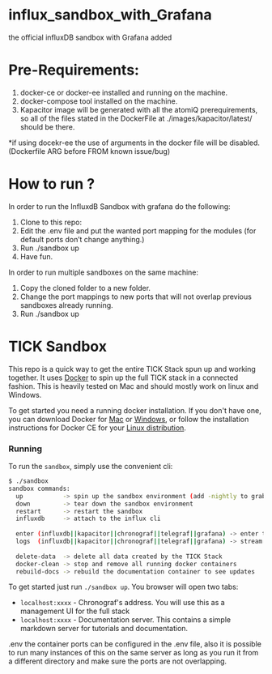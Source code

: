# influx_sandbox_with_Grafana
the official influxDB sandbox with Grafana added

# Pre-Requirements:
1. docker-ce or docker-ee installed and running on the machine.
2. docker-compose tool installed on the machine.
3. Kapacitor image will be generated with all the atomiQ prerequirements, so all of the files stated in the DockerFile at ./images/kapacitor/latest/ should be there.

*if using docekr-ee the use of arguments in the docker file will be disabled. (Dockerfile ARG before FROM known issue/bug)

# How to run ?
In order to run the InfluxdB Sandbox with grafana do the following:
1.	Clone to this repo:
2.	Edit the .env file and put the wanted port mapping for the modules (for default ports don’t change anything.)
3.	Run ./sandbox up
4.	Have fun.

In order to run multiple sandboxes on the same machine: 
1.	Copy the cloned folder to a new folder.
2.	Change the port mappings to new ports that will not overlap previous sandboxes already running.
3.	Run ./sandbox up


# TICK Sandbox

This repo is a quick way to get the entire TICK Stack spun up and working together. It uses [Docker](https://www.docker.com/) to spin up the full TICK stack in a connected fashion. This is heavily tested on Mac and should mostly work on linux and Windows.

To get started you need a running docker installation. If you don't have one, you can download Docker for [Mac](https://www.docker.com/docker-mac) or [Windows](https://www.docker.com/docker-windows), or follow the installation instructions for Docker CE for your [Linux distribution](https://docs.docker.com/engine/installation/#server).

### Running 

To run the `sandbox`, simply use the convenient cli:

```bash
$ ./sandbox
sandbox commands:
  up           -> spin up the sandbox environment (add -nightly to grab the latest nightly builds of InfluxDB and Chronograf)
  down         -> tear down the sandbox environment
  restart      -> restart the sandbox
  influxdb     -> attach to the influx cli
  
  enter (influxdb||kapacitor||chronograf||telegraf||grafana) -> enter the specified container
  logs  (influxdb||kapacitor||chronograf||telegraf||grafana) -> stream logs for the specified container
  
  delete-data  -> delete all data created by the TICK Stack
  docker-clean -> stop and remove all running docker containers
  rebuild-docs -> rebuild the documentation container to see updates
```

To get started just run `./sandbox up`. You browser will open two tabs:

- `localhost:xxxx` - Chronograf's address. You will use this as a management UI for the full stack
- `localhost:xxxx` - Documentation server. This contains a simple markdown server for tutorials and documentation.

.env the container ports can be configured in the .env file,
also it is possible to run many instances of this on the same server as long as you run it from a different directory and make sure the ports are not overlapping.
